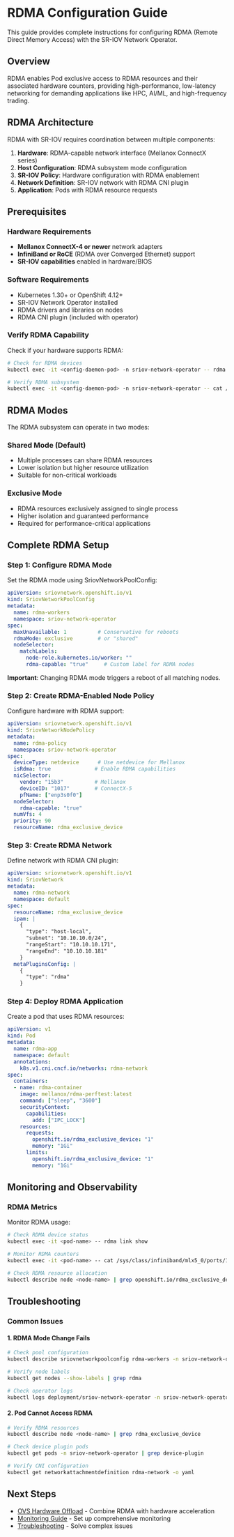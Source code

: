 # RDMA Configuration Guide

This guide provides complete instructions for configuring RDMA (Remote Direct Memory Access) with the SR-IOV Network Operator.

## Overview

RDMA enables Pod exclusive access to RDMA resources and their associated hardware counters, providing high-performance, low-latency networking for demanding applications like HPC, AI/ML, and high-frequency trading.

## RDMA Architecture

RDMA with SR-IOV requires coordination between multiple components:

1. **Hardware**: RDMA-capable network interface (Mellanox ConnectX series)
2. **Host Configuration**: RDMA subsystem mode configuration
3. **SR-IOV Policy**: Hardware configuration with RDMA enablement
4. **Network Definition**: SR-IOV network with RDMA CNI plugin
5. **Application**: Pods with RDMA resource requests

## Prerequisites

### Hardware Requirements

- **Mellanox ConnectX-4 or newer** network adapters
- **InfiniBand or RoCE** (RDMA over Converged Ethernet) support
- **SR-IOV capabilities** enabled in hardware/BIOS

### Software Requirements

- Kubernetes 1.30+ or OpenShift 4.12+
- SR-IOV Network Operator installed
- RDMA drivers and libraries on nodes
- RDMA CNI plugin (included with operator)

### Verify RDMA Capability

Check if your hardware supports RDMA:

```bash
# Check for RDMA devices
kubectl exec -it <config-daemon-pod> -n sriov-network-operator -- rdma link show

# Verify RDMA subsystem
kubectl exec -it <config-daemon-pod> -n sriov-network-operator -- cat /sys/class/infiniband/*/device/sriov_numvfs
```

## RDMA Modes

The RDMA subsystem can operate in two modes:

### Shared Mode (Default)
- Multiple processes can share RDMA resources
- Lower isolation but higher resource utilization
- Suitable for non-critical workloads

### Exclusive Mode
- RDMA resources exclusively assigned to single process
- Higher isolation and guaranteed performance
- Required for performance-critical applications

## Complete RDMA Setup

### Step 1: Configure RDMA Mode

Set the RDMA mode using SriovNetworkPoolConfig:

```yaml
apiVersion: sriovnetwork.openshift.io/v1
kind: SriovNetworkPoolConfig
metadata:
  name: rdma-workers
  namespace: sriov-network-operator
spec:
  maxUnavailable: 1          # Conservative for reboots
  rdmaMode: exclusive        # or "shared"
  nodeSelector:
    matchLabels:
      node-role.kubernetes.io/worker: ""
      rdma-capable: "true"     # Custom label for RDMA nodes
```

**Important**: Changing RDMA mode triggers a reboot of all matching nodes.

### Step 2: Create RDMA-Enabled Node Policy

Configure hardware with RDMA support:

```yaml
apiVersion: sriovnetwork.openshift.io/v1
kind: SriovNetworkNodePolicy
metadata:
  name: rdma-policy
  namespace: sriov-network-operator
spec:
  deviceType: netdevice      # Use netdevice for Mellanox
  isRdma: true              # Enable RDMA capabilities
  nicSelector:
    vendor: "15b3"          # Mellanox
    deviceID: "1017"        # ConnectX-5
    pfName: ["enp3s0f0"]
  nodeSelector:
    rdma-capable: "true"
  numVfs: 4
  priority: 90
  resourceName: rdma_exclusive_device
```

### Step 3: Create RDMA Network

Define network with RDMA CNI plugin:

```yaml
apiVersion: sriovnetwork.openshift.io/v1
kind: SriovNetwork
metadata:
  name: rdma-network
  namespace: default
spec:
  resourceName: rdma_exclusive_device
  ipam: |
    {
      "type": "host-local",
      "subnet": "10.10.10.0/24",
      "rangeStart": "10.10.10.171",
      "rangeEnd": "10.10.10.181"
    }
  metaPluginsConfig: |
    {
      "type": "rdma"
    }
```

### Step 4: Deploy RDMA Application

Create a pod that uses RDMA resources:

```yaml
apiVersion: v1
kind: Pod
metadata:
  name: rdma-app
  namespace: default
  annotations:
    k8s.v1.cni.cncf.io/networks: rdma-network
spec:
  containers:
  - name: rdma-container
    image: mellanox/rdma-perftest:latest
    command: ["sleep", "3600"]
    securityContext:
      capabilities:
        add: ["IPC_LOCK"]
    resources:
      requests:
        openshift.io/rdma_exclusive_device: "1"
        memory: "1Gi"
      limits:
        openshift.io/rdma_exclusive_device: "1"
        memory: "1Gi"
```

## Monitoring and Observability

### RDMA Metrics

Monitor RDMA usage:

```bash
# Check RDMA device status
kubectl exec -it <pod-name> -- rdma link show

# Monitor RDMA counters
kubectl exec -it <pod-name> -- cat /sys/class/infiniband/mlx5_0/ports/1/counters/*

# Check RDMA resource allocation
kubectl describe node <node-name> | grep openshift.io/rdma_exclusive_device
```

## Troubleshooting

### Common Issues

#### 1. RDMA Mode Change Fails

```bash
# Check pool configuration
kubectl describe sriovnetworkpoolconfig rdma-workers -n sriov-network-operator

# Verify node labels
kubectl get nodes --show-labels | grep rdma

# Check operator logs
kubectl logs deployment/sriov-network-operator -n sriov-network-operator
```

#### 2. Pod Cannot Access RDMA

```bash
# Verify RDMA resources
kubectl describe node <node-name> | grep rdma_exclusive_device

# Check device plugin pods
kubectl get pods -n sriov-network-operator | grep device-plugin

# Verify CNI configuration
kubectl get networkattachmentdefinition rdma-network -o yaml
```

## Next Steps

- [OVS Hardware Offload](ovs-hw-offload.md) - Combine RDMA with hardware acceleration
- [Monitoring Guide](monitoring.md) - Set up comprehensive monitoring
- [Troubleshooting](troubleshooting.md) - Solve complex issues